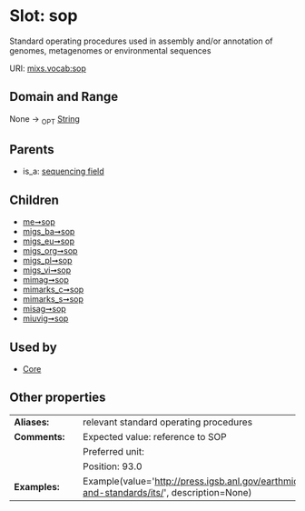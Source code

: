 
# Slot: sop


Standard operating procedures used in assembly and/or annotation of genomes, metagenomes or environmental sequences

URI: [mixs.vocab:sop](https://w3id.org/mixs/vocab/sop)


## Domain and Range

None ->  <sub>OPT</sub> [String](types/String.md)

## Parents

 *  is_a: [sequencing field](sequencing_field.md)

## Children

 *  [me➞sop](me_sop.md)
 *  [migs_ba➞sop](migs_ba_sop.md)
 *  [migs_eu➞sop](migs_eu_sop.md)
 *  [migs_org➞sop](migs_org_sop.md)
 *  [migs_pl➞sop](migs_pl_sop.md)
 *  [migs_vi➞sop](migs_vi_sop.md)
 *  [mimag➞sop](mimag_sop.md)
 *  [mimarks_c➞sop](mimarks_c_sop.md)
 *  [mimarks_s➞sop](mimarks_s_sop.md)
 *  [misag➞sop](misag_sop.md)
 *  [miuvig➞sop](miuvig_sop.md)

## Used by

 * [Core](Core.md)

## Other properties

|  |  |  |
| --- | --- | --- |
| **Aliases:** | | relevant standard operating procedures |
| **Comments:** | | Expected value: reference to SOP |
|  | | Preferred unit:  |
|  | | Position: 93.0 |
| **Examples:** | | Example(value='http://press.igsb.anl.gov/earthmicrobiome/protocols-and-standards/its/', description=None) |

